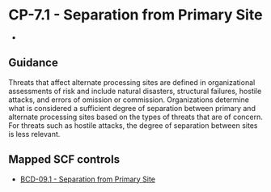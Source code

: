# CP-7.1 - Separation from Primary Site
- 
## Guidance
Threats that affect alternate processing sites are defined in organizational assessments of risk and include natural disasters, structural failures, hostile attacks, and errors of omission or commission. Organizations determine what is considered a sufficient degree of separation between primary and alternate processing sites based on the types of threats that are of concern. For threats such as hostile attacks, the degree of separation between sites is less relevant.
## Mapped SCF controls
- [BCD-09.1 - Separation from Primary Site](../scf/bcd-091-separationfromprimarysite.md)